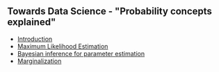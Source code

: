 <h2>Towards Data Science - "Probability concepts explained"</h2>
<ul>
    <li><a href="https://towardsdatascience.com/probability-concepts-explained-introduction-a7c0316de465">Introduction</a></li>
    <li><a href="https://towardsdatascience.com/probability-concepts-explained-maximum-likelihood-estimation-c7b4342fdbb1">Maximum Likelihood Estimation</a></li>
    <li><a href="https://towardsdatascience.com/probability-concepts-explained-bayesian-inference-for-parameter-estimation-90e8930e5348">Bayesian inference for parameter estimation</a></li>
    <li><a href="https://towardsdatascience.com/probability-concepts-explained-marginalisation-2296846344fc">Marginalization</a></li>
</ul>
